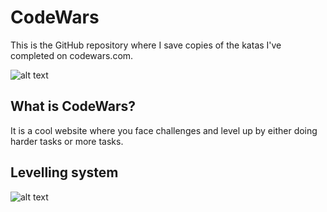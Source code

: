 # CodeWars
This is the GitHub repository where I save copies of the katas I've completed on codewars.com.

![alt text](https://www.codewars.com/users/lauyuda/badges/large)

## What is CodeWars?
It is a cool website where you face challenges and level up by either doing harder tasks or more tasks.

## Levelling system
![alt text](https://camo.githubusercontent.com/7b192d397cba1343c33bbe49156a1caafb3eb39b/68747470733a2f2f692e696d6775722e636f6d2f566d3737584d762e706e67)

